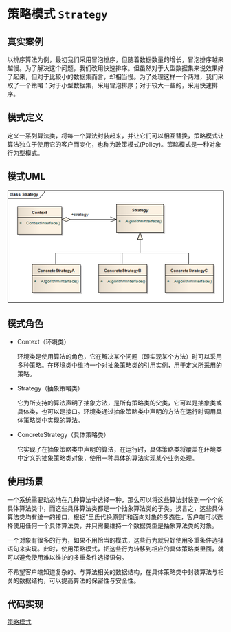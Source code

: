 策略模式 ```Strategy``` 
==================================================



## 真实案例

以排序算法为例，最初我们采用冒泡排序，但随着数据数量的增长，冒泡排序越来越慢。为了解决这个问题，我们改用快速排序。但虽然对于大型数据集来说效果好了起来，但对于比较小的数据集而言，却相当慢。为了处理这样一个两难，我们采取了一个策略：对于小型数据集，采用冒泡排序；对于较大一些的，采用快速排序。


## 模式定义

定义一系列算法类，将每一个算法封装起来，并让它们可以相互替换，策略模式让算法独立于使用它的客户而变化，也称为政策模式(Policy)。策略模式是一种对象行为型模式。


## 模式UML

![策略模式](../img/design_patterns/Strategy.png)


## 模式角色

- Context（环境类）

    环境类是使用算法的角色，它在解决某个问题（即实现某个方法）时可以采用多种策略。在环境类中维持一个对抽象策略类的引用实例，用于定义所采用的策略。

- Strategy（抽象策略类）

    它为所支持的算法声明了抽象方法，是所有策略类的父类，它可以是抽象类或具体类，也可以是接口。环境类通过抽象策略类中声明的方法在运行时调用具体策略类中实现的算法。

- ConcreteStrategy（具体策略类）

    它实现了在抽象策略类中声明的算法，在运行时，具体策略类将覆盖在环境类中定义的抽象策略类对象，使用一种具体的算法实现某个业务处理。


## 使用场景

一个系统需要动态地在几种算法中选择一种，那么可以将这些算法封装到一个个的具体算法类中，而这些具体算法类都是一个抽象算法类的子类。换言之，这些具体算法类均有统一的接口，根据“里氏代换原则”和面向对象的多态性，客户端可以选择使用任何一个具体算法类，并只需要维持一个数据类型是抽象算法类的对象。

一个对象有很多的行为，如果不用恰当的模式，这些行为就只好使用多重条件选择语句来实现。此时，使用策略模式，把这些行为转移到相应的具体策略类里面，就可以避免使用难以维护的多重条件选择语句。

不希望客户端知道复杂的、与算法相关的数据结构，在具体策略类中封装算法与相关的数据结构，可以提高算法的保密性与安全性。


## 代码实现

[策略模式](../../project/lib/src/main/java/com/dodo/patterns/behavioral/strategy/)